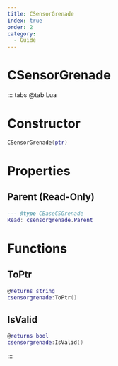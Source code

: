 ```yaml
---
title: CSensorGrenade
index: true
order: 2
category:
  - Guide
---
```


# CSensorGrenade

::: tabs
@tab Lua
# Constructor
```lua
CSensorGrenade(ptr)
```
# Properties
## Parent (Read-Only)
```lua
--- @type CBaseCSGrenade
Read: csensorgrenade.Parent
```
# Functions
## ToPtr
```lua
@returns string
csensorgrenade:ToPtr()
```
## IsValid
```lua
@returns bool
csensorgrenade:IsValid()
```

:::